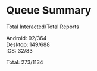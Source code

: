 # Queue Summary

Total Interacted/Total Reports

Android: 92/364  
Desktop: 149/688  
iOS: 32/83

Total: 273/1134
